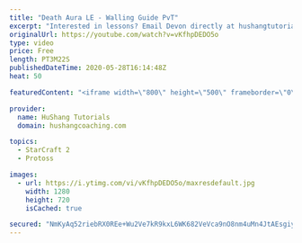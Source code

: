 ```yaml
---
title: "Death Aura LE - Walling Guide PvT"
excerpt: "Interested in lessons? Email Devon directly at hushangtutorials@outlook.com ------------------------------------------------------------------------------------------------------- Want to support HuShang Tutorials directly? Patreon is a website where you can contribute a monthly donation that will help"
originalUrl: https://youtube.com/watch?v=vKfhpDEDO5o
type: video
price: Free
length: PT3M22S
publishedDateTime: 2020-05-28T16:14:48Z
heat: 50

featuredContent: "<iframe width=\"800\" height=\"500\" frameborder=\"0\" src=\"https://www.youtube.com/embed/vKfhpDEDO5o\" allow=\"accelerometer; autoplay; encrypted-media; gyroscope; picture-in-picture\" allowfullscreen></iframe>"

provider:
  name: HuShang Tutorials
  domain: hushangcoaching.com

topics:
  - StarCraft 2
  - Protoss

images:
  - url: https://i.ytimg.com/vi/vKfhpDEDO5o/maxresdefault.jpg
    width: 1280
    height: 720
    isCached: true

secured: "NmKyAq52riebRX0REe+Wu2Ve7kR9kxL6WK682VeVca9nO8nm4uMn4JtAEsgiy43rZvYzcUsDpATWB7fLY9qaOQ4ajaNqfFM/CSERsl9sRX2ECPaGNi+jCEjwGCeOI82Kh9NIH7Hryg3IqAb3C+QWkiUudtwLWTSckFs0sAUfX8OBY26X3kkYiWCTfT3DvuYctv4rW1HETmcDMVTmh7fh1xc2HsIXNn1Ct3fre95zNvtF3unvEDZ1Wd4imjocx5zaL+2sJPIcZ+5S2+LHUbzAkA2niqLhPGexoyx158Ab3UMlLdHrIcH2UsKGfL1T5rGxAEgZa0NRnmqd5ceuVZTRSHmqGDc9b/f2RAN4klTB1CZyXhb1fqCn+lv8dvR8DuWPk21ZnOFBA88J0qseJdlJZg5HpRXA2GFqjxWcz6svMa0=;JYTMhTdE09pQ512E54XVZQ=="
---
```


